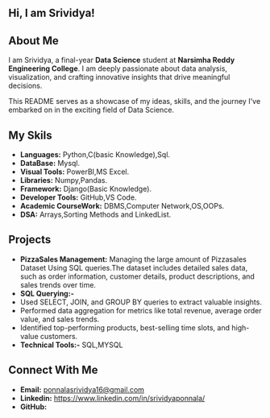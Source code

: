 ## **Hi, I am Srividya!**

## **About Me**
I am Srividya, a final-year **Data Science** student at **Narsimha Reddy Engineering College**. I am deeply passionate about data analysis, visualization, and crafting innovative insights that drive meaningful decisions.

This README serves as a showcase of my ideas, skills, and the journey I've embarked on in the exciting field of Data Science.

## **My Skils**
- **Languages:** Python,C(basic Knowledge),Sql.
- **DataBase:** Mysql.
- **Visual Tools:** PowerBI,MS Excel.
- **Libraries:** Numpy,Pandas.
- **Framework:** Django(Basic Knowledge).
- **Developer Tools:** GitHub,VS Code.
- **Academic CourseWork:** DBMS,Computer Network,OS,OOPs.
- **DSA:** Arrays,Sorting Methods and LinkedList.

## **Projects**
- **PizzaSales Management:**  Managing the large amount of Pizzasales Dataset Using SQL queries.The dataset includes detailed sales data, such as order information, customer details, product descriptions, and sales trends over time.
- **SQL Querying:-**
- Used SELECT, JOIN, and GROUP BY queries to extract valuable insights.
- Performed data aggregation for metrics like total revenue, average order value, and sales trends.
- Identified top-performing products, best-selling time slots, and high-value customers.
- **Technical Tools:-** SQL,MYSQL

## **Connect With Me**
- **Email:** ponnalasrividya16@gmail.com
- **Linkedin:** https://www.linkedin.com/in/srividyaponnala/
- **GitHub:** 
